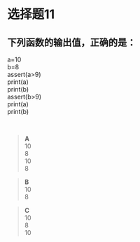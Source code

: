 # 选择题11
## 下列函数的输出值，正确的是：
a=10<br>
b=8<br>
assert(a>9)<br>
print(a)<br>
print(b)<br>
assert(b>9)<br>
print(a)<br>
print(b)


</br>


> **A** <br>10<br>
        8<br>
        10<br>
        8

> **B** <br>10<br>
        8<br>

> **C** <br>10<br>
        8<br>
        10
